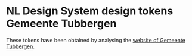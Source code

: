 # NL Design System design tokens Gemeente Tubbergen

These tokens have been obtained by analysing the [website of Gemeente Tubbergen](https://www.tubbergen.nl/).
